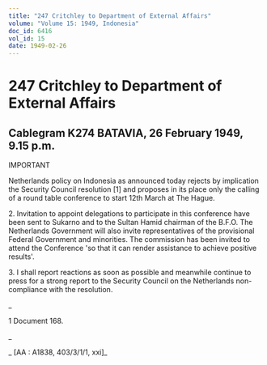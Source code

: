 ```yaml
---
title: "247 Critchley to Department of External Affairs"
volume: "Volume 15: 1949, Indonesia"
doc_id: 6416
vol_id: 15
date: 1949-02-26
---
```


# 247 Critchley to Department of External Affairs

## Cablegram K274 BATAVIA, 26 February 1949, 9.15 p.m.

IMPORTANT

Netherlands policy on Indonesia as announced today rejects by implication the Security Council resolution [1] and proposes in its place only the calling of a round table conference to start 12th March at The Hague.

2\. Invitation to appoint delegations to participate in this conference have been sent to Sukarno and to the Sultan Hamid chairman of the B.F.O. The Netherlands Government will also invite representatives of the provisional Federal Government and minorities. The commission has been invited to attend the Conference 'so that it can render assistance to achieve positive results'.

3\. I shall report reactions as soon as possible and meanwhile continue to press for a strong report to the Security Council on the Netherlands non-compliance with the resolution.

_

1 Document 168.

_

_ [AA : A1838, 403/3/1/1, xxi]_

